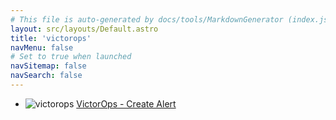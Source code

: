 ```yaml
---
# This file is auto-generated by docs/tools/MarkdownGenerator (index.js)
layout: src/layouts/Default.astro
title: 'victorops'
navMenu: false
# Set to true when launched
navSitemap: false
navSearch: false
---
```


<ul>

<li>

![victorops](https://i.octopus.com/library/step-templates/victorops.png) [VictorOps - Create Alert](/integrations/victorops/victorops-create-alert)

</li>
        
</ul>
